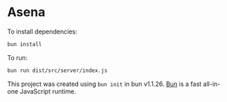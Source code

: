 # Asena

To install dependencies:

```bash
bun install
```

To run:

```bash
bun run dist/src/server/index.js
```

This project was created using `bun init` in bun v1.1.26. [Bun](https://bun.sh) is a fast all-in-one JavaScript runtime.
